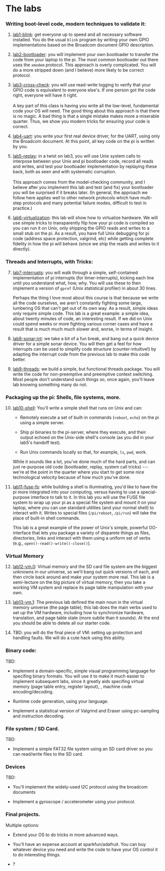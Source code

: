 # The labs

### Writing boot-level code, modern techniques to validate it:

  1. [lab1-blink](lab1-blink/): get everyone up to speed and all
  necessary software installed.  You do the usual `blink` program by
  writing your own GPIO implementations based on the Broadcom document
  GPIO description.

  2. [lab2-bootloader](lab2-bootloader/): you will implement your own
  bootloader to transfer the code from your laptop to the pi.  The most
  common bootloader out there uses the `xmodem` protocol.  This approach
  is overly complicated.  You will do a more stripped down (and I believe)
  more likely to be correct protocol.

  3. [lab3-cross-check](lab3-cross-check/): you will use read-write logging
  to verify that your GPIO code is equivalent to everyone else's.   If one
  person got the code right, everyone will have it right.<br></br> A key
  part of this class is having you write all the low-level, fundamental
  code your OS will need.  The good thing about this approach is that
  there is no magic.  A bad thing is that a single mistake makes more a
  miserable quarter.  Thus, we show you modern tricks for ensuring your
  code is correct.

  4. [lab4-uart](lab4-uart/): you write your first real device driver,
  for the UART, using only the Broadcom document.  At this point, all
  key code on the pi is written by you.

  5. [lab5-replay](lab5-replay/): in a twist on lab3, you will use Unix
  system calls to interpose between your Unix and pi bootloader code,
  record all reads and writes, and test your bootloader implementation
  by replaying these back, both as seen and with systematic
  corruption.<br></br> This approach comes from the model-checking
  community, and I believe after you implement this lab and test (and fix)
  your bootloader you will be surprised if it breaks later.  (In general,
  the approach we follow here applies well to other network protocols
  which have multi-step protocols and many potential failure modes,
  difficult to test in practice.)

  6. [lab6-virtualization](lab6-virtualization/): this lab will show how
  to virtualize hardware.  We will use simple tricks to transparently flip
  how your pi code is compiled so you can run it on Unix, only shipping
  the GPIO reads and writes to a small stub on the pi.  As a result,
  you have full Unix debugging for pi code (address space protection,
  valgrind, etc) while getting complete fidelity in how the pi will behave
  (since we ship the reads and writes to it directly).

### Threads and Interrupts, with Tricks:

  7. [lab7-interrupts](lab7-interrupts/): you will walk through a simple,
  self-contained implementation of pi interrupts (for timer-interrupts),
  kicking each line until you understand what, how, why.  You will
  use these to then implement a version of `gprof` (Unix statistical
  profiler) in about 30 lines.

     Perhaps the thing I love most about this course is that because we
  write all the code ourselves, we aren't constantly fighting some
  large, lumbering OS that can't get out of its own way.  As a result,
  simple ideas only require simple code.  This lab is a great example:
  a simple idea, about twenty minutes of code, an interesting result.
  If we did on Unix could spend weeks or more fighting various corner
  cases and have a result that is much much much slower and, worse,
  in terms of insight.

  8. [lab8-sonar-int](lab8-sonar-int/): we take a bit of a fun break,
  and bang out a quick device driver for a simple sonar device. You
  will then get a feel for how interrupts can be used to simplify code
  structure (counter-intuitive!)  by adapting the interrupt code from
  the previous lab to make this code better.

  9. [lab9-threads](lab9-threads/): we build a simple, but functional
  threads package.  You will write the code for non-preemptive and
  preemptive context switching.  Most people don't understand such things
  so, once again, you'll leave lab knowing something many do not.

### Packaging up the pi: Shells, file systems, more.

  10. [lab10-shell](lab10-shell/): You'll write a simple shell that runs 
  on Unix and can:
      + Remotely execute a set of built-in commands (`reboot`, `echo`)
      on the pi using a simple server.

      + Ship pi binaries to the pi-server, where they execute, and their
      output echoed on the Unix-side shell's console (as you did in your
      lab5's handoff test).

      + Run Unix commands locally so that, for example, `ls`, `pwd`, work.

      While it sounds like a lot, you've done much of the hard parts,
      and can just re-purpose old code (bootloader, replay, system call
      tricks) --- we're at the point in the quarter where you start to get
      some nice technological velocity because of how much you've done.

  11. [lab11-fuse-fs](lab11-fuse-fs/): while building a shell is
  illuminating, you'd like to have the pi more integrated into your
  computing, versus having to use a special-purpose interface to talk
  to it.  In this lab you will use the FUSE file system to wrap up your
  pi as a special file system and mount it on your laptop, where you can
  use standard utilities (and your normal shell) to interact with it.
  Writes to special files (`/pi/reboot`, `/pi/run`) will take the place
  of built-in shell commands.  

      This lab is a great example of the power of Unix's simple, powerful
  OO-interface that lets you package a variety of disparete things as
  files, directories, links and interact with them using a uniform set
  of verbs (e.g., `open()-read()-write()-close()`).

### Virtual Memory

  12. [lab12-vm.0](lab12-vm.0/): Virtual memory and the SD card file
  system are the biggest unknowns in our universe, so we'll bang out
  quick versions of each, and then circle back around and make your
  system more real.  This lab is a semi-lecture on the big picture of
  virtual memory, then you take a working VM system and replace its page
  table manipulation with your own.

  13. [lab13-vm.1](lab13-vm.1/): The previous lab defined the main noun
  in the virtual memory universe (the page table); this lab does the main
  verbs used to set up the VM hardware, including how to synchronize
  hardware, translation, and page table state (more subtle than it
  sounds).  At the end you should be able to delete all our starter code.

  14. TBD: you will do the final piece of VM: setting up protection and
  handling faults.  We will do a cute hack using this ability.

### Binary code:

TBD:

  - Implement a domain-specific, simple visual programming language
  for specifing binary formats.  You will use it to make it much
  easier to implement subsequent labs, since it greatly aids specifing
  virtual memory (page table entry, register layout), , machine code
  encoding/decoding.

  - Runtime code generation, using your language.

  - Implement a statistical version of Valgrind and Eraser using pc-sampling
  and instruction decoding.


### File system / SD Card.

TBD:

  - Implement a simple FAT32 file system using an SD card driver so you
  can read/write files to the SD card.

### Devices

TBD:
  
   - You'll implement the widely-used I2C protocol using the broadcom 
   documents

   - Implement a gyroscope / accelerometer using your protocol.

### Final projects.

Multiple options:

  - Extend your OS to do tricks in more advanced ways.

  - You'll have an expense account at sparkfun/adafruit.  You can buy
  whatever device you need and write the code to have your OS control
  it to do interesting things.

  - ? 
